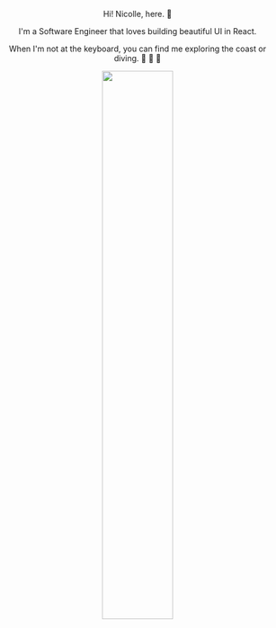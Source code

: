 <p align="center">Hi! Nicolle, here. 👋</p>

<p align="center">I'm a Software Engineer that loves building beautiful UI in React. </p>
<p align="center">When I'm not at the keyboard, you can find me exploring the coast or diving. 🐠 🤿 🐙</p>

<p align="center"><img src=https://media.giphy.com/media/86bAGxmMCGQU34Y/giphy.gif width="50%"></p>

<!--
**nicolleromero/nicolleromero** is a ✨ _special_ ✨ repository because its `README.md` (this file) appears on your GitHub profile.

Here are some ideas to get you started:

- 🔭 I’m currently working on ...
- 🌱 I’m currently learning ...
- 👯 I’m looking to collaborate on ...
- 🤔 I’m looking for help with ...
- 💬 Ask me about ...
- 📫 How to reach me: ...
- 😄 Pronouns: ...
- ⚡ Fun fact: ...
-->
